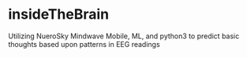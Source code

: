 # insideTheBrain
Utilizing NueroSky Mindwave Mobile, ML, and python3 to predict basic thoughts based upon patterns in EEG readings
